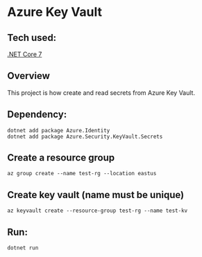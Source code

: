 # Azure Key Vault

## Tech used:

[.NET Core 7](https://dotnet.microsoft.com/en-us/download/dotnet/7.0)

## Overview

This project is how create and read secrets from Azure Key Vault.

## Dependency:
    dotnet add package Azure.Identity
    dotnet add package Azure.Security.KeyVault.Secrets

## Create a resource group
    az group create --name test-rg --location eastus

## Create key vault (**name must be unique**)
    az keyvault create --resource-group test-rg --name test-kv

## Run:
    dotnet run



